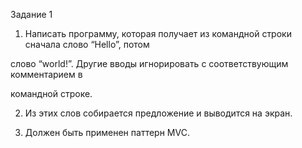 Задание 1

1. Написать программу, которая получает из командной строки сначала слово “Hello”, потом

слово “world!”. Другие вводы игнорировать с соответствующим комментарием в

командной строке.

2. Из этих слов собирается предложение и выводится на экран.

3. Должен быть применен паттерн MVC.